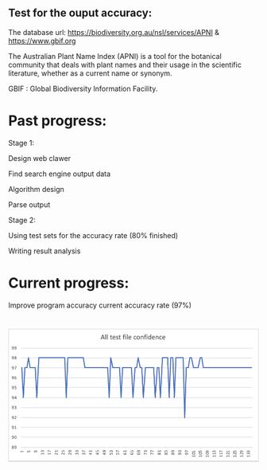 ## Test for the ouput accuracy:

The database url: https://biodiversity.org.au/nsl/services/APNI   &  https://www.gbif.org

The Australian Plant Name Index (APNI) is a tool for the botanical community that deals with plant names and their usage in the scientific literature, whether as a current name or synonym.

GBIF : Global Biodiversity Information Facility.

# Past progress:

Stage 1:

  Design web clawer
  
  Find search engine output data
  
  Algorithm design
  
  Parse output
  
Stage 2:

  Using test sets for the accuracy rate (80% finished)
  
  Writing result analysis


# Current progress:
   
   Improve program accuracy
   current accuracy rate (97%)


# ![Diagram](Resources/accuracy_analysis.png)
